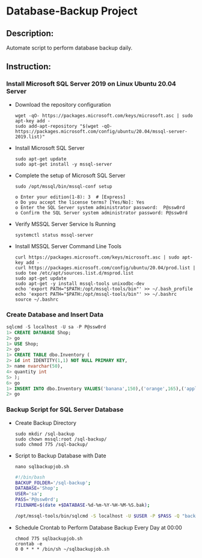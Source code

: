 # Database-Backup Project

## Description:
Automate script to perform database backup daily.

## Instruction:

### Install Microsoft SQL Server 2019 on Linux Ubuntu 20.04 Server
- Download the repository configuration

      wget -qO- https://packages.microsoft.com/keys/microsoft.asc | sudo apt-key add -
      sudo add-apt-repository "$(wget -qO- https://packages.microsoft.com/config/ubuntu/20.04/mssql-server-2019.list)"
       
- Install Microsoft SQL Server

      sudo apt-get update
      sudo apt-get install -y mssql-server
       
- Complete the setup of Microsoft SQL Server

      sudo /opt/mssql/bin/mssql-conf setup
      
      o Enter your edition(1-8): 3 	# [Express]
      o Do you accept the license terms? [Yes/No]: Yes
      o Enter the SQL Server system administrator password:  P@ssw0rd
      o Confirm the SQL Server system administrator password: P@ssw0rd

- Verify MSSQL Server Service Is Running

      systemctl status mssql-server
       
- Install MSSQL Server Command Line Tools

      curl https://packages.microsoft.com/keys/microsoft.asc | sudo apt-key add -
      curl https://packages.microsoft.com/config/ubuntu/20.04/prod.list | sudo tee /etc/apt/sources.list.d/msprod.list
      sudo apt-get update
      sudo apt-get -y install mssql-tools unixodbc-dev
      echo 'export PATH="$PATH:/opt/mssql-tools/bin"' >> ~/.bash_profile
      echo 'export PATH="$PATH:/opt/mssql-tools/bin"' >> ~/.bashrc 
      source ~/.bashrc
       
### Create Database and Insert Data
```sql
sqlcmd -S localhost -U sa -P P@ssw0rd
1> CREATE DATABASE Shop;
2> go
1> USE Shop;
2> go
1> CREATE TABLE dbo.Inventory (
2> id int IDENTITY(1,1) NOT NULL PRIMARY KEY,
3> name nvarchar(50),
4> quantity int
5> );
6> go
1> INSERT INTO dbo.Inventory VALUES('banana',150),('orange',165),('apple',120);
2> go
```
### Backup Script for SQL Server Database

- Create Backup Directory

      sudo mkdir /sql-backup
	  sudo chown mssql:root /sql-backup/
	  sudo chmod 775 /sql-backup/

- Script to Backup Database with Date
  ```
  nano sqlbackupjob.sh
  ```
  ```sh
  #!/bin/bash
  BACKUP_FOLDER='/sql-backup';
  DATABASE='Shop';
  USER='sa';
  PASS='P@ssw0rd';
  FILENAME=$(date +$DATABASE-%d-%m-%Y-%H-%M-%S.bak);

  /opt/mssql-tools/bin/sqlcmd -S localhost -U $USER -P $PASS -Q "backup database $DATABASE to disk='$BACKUP_FOLDER/$FILENAME';"
  ```

- Schedule Crontab to Perform Database Backup Every Day at 00:00

      chmod 775 sqlbackupjob.sh
      crontab -e
      0 0 * * * /bin/sh ~/sqlbackupjob.sh




       
